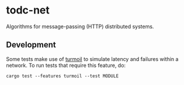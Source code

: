 # todc-net

Algorithms for message-passing (HTTP) distributed systems.

## Development

Some tests make use of [turmoil](https://github.com/tokio-rs/turmoil) to
simulate latency and failures within a network. To run tests that require this
feature, do:
```
cargo test --features turmoil --test MODULE
```
